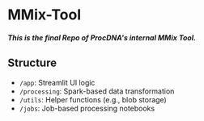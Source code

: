 # MMix-Tool

##### This is the final Repo of ProcDNA's internal MMix Tool.

## Structure
- `/app`: Streamlit UI logic
- `/processing`: Spark-based data transformation
- `/utils`: Helper functions (e.g., blob storage)
- `/jobs`: Job-based processing notebooks